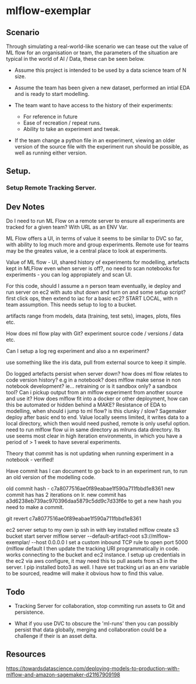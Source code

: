 # mlflow-exemplar


## Scenario

Through simulating a real-world-like scenario we can tease out the value of ML flow for an organisation or team, the parameters of the situation are typical in the world of AI / Data, these can be seen below.

- Assume this project is intended to be used by a data science team of N size.

- Assume the team has been given a new dataset, performed an intial EDA and is ready to start modelling.

- The team want to have access to the history of their experiments:
    - For reference in future
    - Ease of recreation / repeat runs.
    - Ability to take an experiment and tweak.

- If the team change a python file in an experiment, viewing an older version of the source file with the experiment run should be possible, as well as running either version.

## Setup.


### Setup Remote Tracking Server.


## Dev Notes

Do I need to run ML Flow on a remote server to ensure all experiments are tracked for a given team? With URL as an ENV Var.

ML Flow offers a UI, in terms of value it seems to be similar to DVC so far, with ability to log much more and group experiments. Remote use for teams may be the greates value, ie a central place to look at experiments.

Value of ML flow - UI, shared history of experiments for modelling, artefacts kept in MLFlow even when server is off?, no need to scan notebooks for experiments - you can log appropiately and scan UI.

For this code, should I assume a n person team eventually, ie deploy and run server on ec2 with auto shut down and turn on and some setup script? first click ops, then extend to iac for a basic ec2? START LOCAL, with n team assumption. This needs setup to log to a bucket.

artifacts range from models, data (training, test sets), images, plots, files etc.

How does ml flow play with Git? experiment source code / versions / data etc.

Can I setup a log reg experiment and also a nn experiment?

use something like the iris data, pull from external source to keep it simple.

Do logged artefacts persist when server down?
how does ml flow relates to code version history? e.g in a notebook?
does mlflow make sense in non notebook development? ie... retraining or is it sandbox only? a sandbox tool?
Can i pickup output from an mlflow experiment from another source and use it?
How does mlflow fit into a docker or other deployment, how can this be automated or hidden behind a MAKE?
Resistance of EDA to modelling, when should i jump to ml flow? is this clunky / slow?
Sagemaker deploy after basic end to end.
Value locally seems limited, it writes data to a local directory, which then would need pushed, remote is only useful option.
need to run mlflow flow ui in same directory as mlruns data directory.
Its use seems most clear in high iteration environments, in which you have a period of > 1 week to have several experiments.

Theory that commit has is not updating when running experiment in a notebook - verified!

Have commit has I can document to go back to in an experiment run, to run an old version of the modelling code.

old commit hash - c7a8077516ae0f89eabae1f590a711fbbd1e8361
new commit has has 2 iterations on lr.
new commit has a3d6238eb739ac970396daa5879c5dd9c7d33f6e
to get a new hash you need to make a commit.

git revert c7a8077516ae0f89eabae1f590a711fbbd1e8361

ec2
server setup to my own ip
ssh in with key
installed mlflow
create s3 bucket
start server
mlflow server --default-artifact-root s3://mlflow-exemplar/ --host 0.0.0.0
I set a custom inbound TCP rule to open port 5000 (mlflow default
I then update the tracking URI programmatically in code.
works connecting to the bucket and ec2 instance.
I setup up credentials in the ec2 via aws configure, it may need this to pull assets from s3 in the server.
I pip installed boto3 as well.
I have set tracking uri as an env variable to be sourced, readme will make it obvious how to find this value.



## Todo

- Tracking Server for collaboration, stop commiting run assets to Git and persistence.

- What if you use DVC to obscure the 'ml-runs' then you can possibly persist that data globally, merging and collaboration could be a challenge if their is an asset delta.


## Resources

 https://towardsdatascience.com/deploying-models-to-production-with-mlflow-and-amazon-sagemaker-d21f67909198